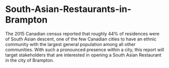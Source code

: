 # South-Asian-Restaurants-in-Brampton
The 2015 Canadian census reported that roughly 44% of residences were of South Asian descent, one of the few Canadian cities to have an ethnic community with the largest general population among all other communities. With such a pronounced presence within a city, this report will target stakeholders that are interested in opening a South Asian Restaurant in the city of Brampton. 
